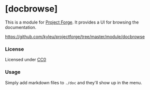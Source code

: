 # [docbrowse]

This is a module for [Project Forge](https://projectforge.dev). It provides a UI for browsing the documentation.

https://github.com/kyleu/projectforge/tree/master/module/docbrowse

### License

Licensed under [CC0](https://creativecommons.org/publicdomain/zero/1.0)

### Usage

Simply add markdown files to `./doc` and they'll show up in the menu.
